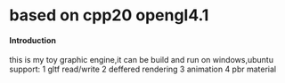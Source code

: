 # based on cpp20 opengl4.1

#### Introduction
this is my toy graphic engine,it can be build and run on windows,ubuntu
support:
  1 gltf read/write
  2 deffered rendering
  3 animation
  4 pbr material
